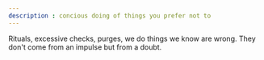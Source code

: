 ```yaml
---
description : concious doing of things you prefer not to
---
```


Rituals, excessive checks, purges, we do things we know are wrong. They don't come from an impulse but from a doubt. 